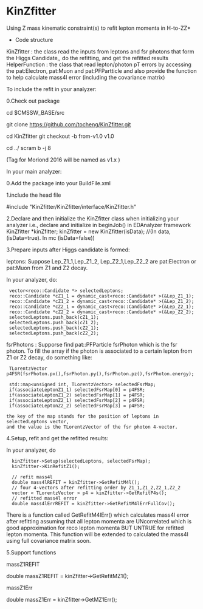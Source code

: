 # KinZfitter
Using Z mass kinematic constraint(s) to refit lepton momenta in H-to-ZZ*

- Code structure

KinZfitter : the class read the inputs from leptons and fsr photons that form the Higgs Candidate,, do the refitting, and get the refitted results
HelperFunction : the class that read lepton/photon pT errors by accessing the pat:Electron, pat:Muon and pat:PFPartticle and also provide the function to help calculate mass4l error (including the covariance matrix)

To include the refit in your analyzer:

0.Check out package

  cd $CMSSW_BASE/src
  
  git clone https://github.com/tocheng/KinZfitter.git
   
  cd KinZfitter
  git checkout -b from-v1.0 v1.0
  
  cd ../
  scram b -j 8 
  
(Tag for Moriond 2016 will be named as v1.x )

In your main analyzer:

0.Add the package into your BuildFile.xml
   <use   name="KinZfitter/KinZfitter"/>

1.include the head file

  #include "KinZfitter/KinZfitter/interface/KinZfitter.h"

2.Declare and then initialize the KinZfitter class when initializing your analyzer
  i.e., declare and initialize in beginJob() in EDAnalyzer framework
    KinZfitter *kinZfitter;
    kinZfitter = new KinZfitter(isData);
    //(In data, (isData=true). In mc (isData=false))

3.Prepare inputs after Higgs candidate is formed:

  leptons: 
   Suppose Lep_Z1_1,Lep_Z1_2, Lep_Z2_1,Lep_Z2_2 are pat:Electron or pat:Muon from Z1 and Z2 decay.
   
   In your analyzer, do:

     vector<reco::Candidate *> selectedLeptons;
     reco::Candidate *cZ1_1 = dynamic_cast<reco::Candidate* >(&Lep_Z1_1);
     reco::Candidate *cZ1_2 = dynamic_cast<reco::Candidate* >(&Lep_Z1_2);
     reco::Candidate *cZ2_1 = dynamic_cast<reco::Candidate* >(&Lep_Z2_1);
     reco::Candidate *cZ2_2 = dynamic_cast<reco::Candidate* >(&Lep_Z2_2);
     selectedLeptons.push_back(cZ1_1);
     selectedLeptons.push_back(cZ1_2);
     selectedLeptons.push_back(cZ2_1);
     selectedLeptons.push_back(cZ2_2);

  fsrPhotons :
    Supporse find pat::PFParticle fsrPhoton which is the fsr photon.
    To fill the array if the photon is associated to a certain lepton from Z1 or Z2 decay, 
    do something like:

     TLorentzVector p4FSR(fsrPhoton.px(),fsrPhoton.py(),fsrPhoton.pz(),fsrPhoton.energy);

     std::map<unsigned int, TLorentzVector> selectedFsrMap;
     if(associateLeptonZ1_1) selectedFsrMap[0] = p4FSR;
     if(associateLeptonZ1_2) selectedFsrMap[1] = p4FSR;
     if(associateLeptonZ2_1) selectedFsrMap[2] = p4FSR;
     if(associateLeptonZ2_2) selectedFsrMap[3] = p4FSR;
 
    the key of the map stands for the position of leptons in selectedLeptons vector,
    and the value is the TLorentzVector of the fsr photon 4-vector.

4.Setup, refit and get the refitted results:

   In your analyzer, do

      kinZfitter->Setup(selectedLeptons, selectedFsrMap);
      kinZfitter->KinRefitZ1();
      
      // refit mass4l
      double mass4lREFIT = kinZfitter->GetRefitM4l();
      // four 4-vectors after refitting order by Z1_1,Z1_2,Z2_1,Z2_2
      vector < TLorentzVector > p4 = kinZfitter->GetRefitP4s(); 
      // refitted mass4l error
      double mass4lErrREFIT = kinZfitter->GetRefitM4lErrFullCov();

  There is a function called GetRefitM4lErr() which calculates mass4l error after refitting 
  assuming that all lepton momenta are UNcorrelated 
  which is good approximation for reco lepton momenta BUT UNTRUE for refitted lepton momenta.
  This function will be extended to calculated the mass4l using full covariance matrix soon.

5.Support functions

  massZ1REFIT
  
  double massZ1REFIT = kinZfitter->GetRefitMZ1();
  
  massZ1Err

  double massZ1Err = kinZfitter->GetMZ1Err();



